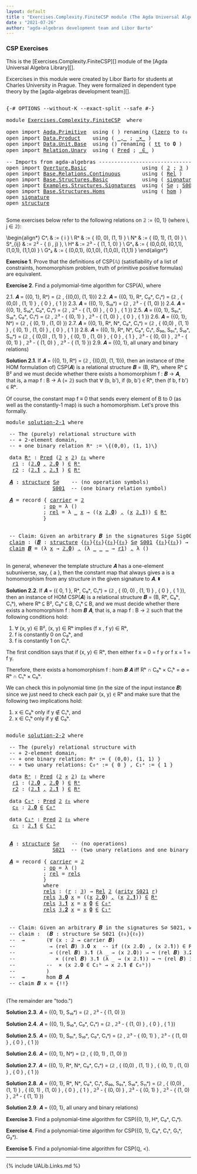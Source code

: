 ```yaml
---
layout: default
title : "Exercises.Complexity.FiniteCSP module (The Agda Universal Algebra Library)"
date : "2021-07-26"
author: "agda-algebras development team and Libor Barto"
---
```


### <a id="csp-exercises">CSP Exercises</a>

This is the [Exercises.Complexity.FiniteCSP][] module of the [Agda Universal Algebra Library][].

Excercises in this module were created by Libor Barto for students at Charles
University in Prague. They were formalized in dependent type theory by the
[agda-algebras development team][].

<pre class="Agda">

<a id="535" class="Symbol">{-#</a> <a id="539" class="Keyword">OPTIONS</a> <a id="547" class="Pragma">--without-K</a> <a id="559" class="Pragma">--exact-split</a> <a id="573" class="Pragma">--safe</a> <a id="580" class="Symbol">#-}</a>

<a id="585" class="Keyword">module</a> <a id="592" href="Exercises.Complexity.FiniteCSP.html" class="Module">Exercises.Complexity.FiniteCSP</a>  <a id="624" class="Keyword">where</a>

<a id="631" class="Keyword">open</a> <a id="636" class="Keyword">import</a> <a id="643" href="Agda.Primitive.html" class="Module">Agda.Primitive</a>  <a id="659" class="Keyword">using</a> <a id="665" class="Symbol">(</a> <a id="667" class="Symbol">)</a> <a id="669" class="Keyword">renaming</a> <a id="678" class="Symbol">(</a><a id="679" href="Agda.Primitive.html#915" class="Primitive">lzero</a> <a id="685" class="Symbol">to</a> <a id="688" class="Primitive">ℓ₀</a> <a id="691" class="Symbol">)</a>
<a id="693" class="Keyword">open</a> <a id="698" class="Keyword">import</a> <a id="705" href="Data.Product.html" class="Module">Data.Product</a>    <a id="721" class="Keyword">using</a> <a id="727" class="Symbol">(</a> <a id="729" href="Agda.Builtin.Sigma.html#235" class="InductiveConstructor Operator">_,_</a> <a id="733" class="Symbol">;</a> <a id="735" href="Data.Product.Base.html#1618" class="Function Operator">_×_</a> <a id="739" class="Symbol">)</a>
<a id="741" class="Keyword">open</a> <a id="746" class="Keyword">import</a> <a id="753" href="Data.Unit.Base.html" class="Module">Data.Unit.Base</a>  <a id="769" class="Keyword">using</a> <a id="775" class="Symbol">()</a> <a id="778" class="Keyword">renaming</a> <a id="787" class="Symbol">(</a> <a id="789" href="Agda.Builtin.Unit.html#212" class="InductiveConstructor">tt</a> <a id="792" class="Symbol">to</a> <a id="795" class="InductiveConstructor">𝟎</a> <a id="797" class="Symbol">)</a>
<a id="799" class="Keyword">open</a> <a id="804" class="Keyword">import</a> <a id="811" href="Relation.Unary.html" class="Module">Relation.Unary</a>  <a id="827" class="Keyword">using</a> <a id="833" class="Symbol">(</a> <a id="835" href="Relation.Unary.html#1178" class="Function">Pred</a> <a id="840" class="Symbol">;</a> <a id="842" href="Relation.Unary.html#1818" class="Function Operator">_∈_</a> <a id="846" class="Symbol">)</a>

<a id="849" class="Comment">-- Imports from agda-algebras --------------------------------------------------------------</a>
<a id="942" class="Keyword">open</a> <a id="947" class="Keyword">import</a> <a id="954" href="Overture.Basic.html" class="Module">Overture.Basic</a>                  <a id="986" class="Keyword">using</a> <a id="992" class="Symbol">(</a> <a id="994" href="Overture.Basic.html#3723" class="Datatype">𝟚</a> <a id="996" class="Symbol">;</a> <a id="998" href="Overture.Basic.html#3788" class="Datatype">𝟛</a> <a id="1000" class="Symbol">)</a>
<a id="1002" class="Keyword">open</a> <a id="1007" class="Keyword">import</a> <a id="1014" href="Base.Relations.Continuous.html" class="Module">Base.Relations.Continuous</a>       <a id="1046" class="Keyword">using</a> <a id="1052" class="Symbol">(</a> <a id="1054" href="Base.Relations.Continuous.html#4456" class="Function">Rel</a> <a id="1058" class="Symbol">)</a>
<a id="1060" class="Keyword">open</a> <a id="1065" class="Keyword">import</a> <a id="1072" href="Base.Structures.Basic.html" class="Module">Base.Structures.Basic</a>           <a id="1104" class="Keyword">using</a> <a id="1110" class="Symbol">(</a> <a id="1112" href="Base.Structures.Basic.html#1233" class="Record">signature</a> <a id="1122" class="Symbol">;</a> <a id="1124" href="Base.Structures.Basic.html#1566" class="Record">structure</a> <a id="1134" class="Symbol">)</a>
<a id="1136" class="Keyword">open</a> <a id="1141" class="Keyword">import</a> <a id="1148" href="Examples.Structures.Signatures.html" class="Module">Examples.Structures.Signatures</a>  <a id="1180" class="Keyword">using</a> <a id="1186" class="Symbol">(</a> <a id="1188" href="Examples.Structures.Signatures.html#765" class="Function">S∅</a> <a id="1191" class="Symbol">;</a> <a id="1193" href="Examples.Structures.Signatures.html#1093" class="Function">S001</a> <a id="1198" class="Symbol">;</a> <a id="1200" href="Examples.Structures.Signatures.html#1348" class="Function">S021</a><a id="1204" class="Symbol">)</a>
<a id="1206" class="Keyword">open</a> <a id="1211" class="Keyword">import</a> <a id="1218" href="Base.Structures.Homs.html" class="Module">Base.Structures.Homs</a>            <a id="1250" class="Keyword">using</a> <a id="1256" class="Symbol">(</a> <a id="1258" href="Base.Structures.Homs.html#2703" class="Function">hom</a> <a id="1262" class="Symbol">)</a>
<a id="1264" class="Keyword">open</a> <a id="1269" href="Base.Structures.Basic.html#1233" class="Module">signature</a>
<a id="1279" class="Keyword">open</a> <a id="1284" href="Base.Structures.Basic.html#1566" class="Module">structure</a>

</pre>

Some exercises below refer to the following relations on 𝟚 := \{0, 1\} (where i, j ∈ 𝟚):

\begin{align*}
 Cᵃᵢ    & := \{ i \}                             \\
 Rᵃ    & := \{ (0, 0), (1, 1) \}                 \\
 Nᵃ    & := \{ (0, 1), (1, 0) \}                  \\
 Sᵃ_{ij}  & := 𝟚² - \{ (i , j) \},                    \\
 Hᵃ    & := 𝟚³ - \{ (1, 1, 0) \}                 \\
 Gᵃ₁   & := \{ (0,0,0), (0,1,1), (1,0,1), (1,1,0) \} \\
 Gᵃ₂   & := \{ (0,0,1), (0,1,0), (1,0,0), (1,1,1) \}
\end{align*}


**Exercise 1**. Prove that the definitions of CSP(𝔸) (satisfiability of a list of constraints, homomorphism   problem, truth of primitive positive formulas) are equivalent.


**Exercise 2**. Find a polymomial-time algorithm for CSP(A), where

2.1. 𝑨 = ({0, 1}, Rᵃ) = (𝟚 , \{(0,0), (1, 1)\})
2.2. 𝑨 = ({0, 1}, Rᵃ, C₀ᵃ, C₁ᵃ) = (𝟚 , \{ (0,0) , (1, 1) \} , \{ 0 \} , \{ 1 \})
2.3. 𝑨 = ({0, 1}, S₁₀ᵃ) = (𝟚 , 𝟚³ - \{ (1, 0) \})
2.4. 𝑨 = ({0, 1}, S₁₀ᵃ, C₀ᵃ, C₁ᵃ) = (𝟚 , 𝟚³ - \{ (1, 0) \} , \{ 0 \} , \{ 1 \})
2.5. 𝑨 = ({0, 1}, S₀₁ᵃ, S₁₀ᵃ, C₀ᵃ, C₁ᵃ) = (𝟚 , 𝟚³ - \{ (0, 1) \} , 𝟚³ - \{ (1, 0) \} , \{ 0 \} , \{ 1 \})
2.6. 𝑨 = ({0, 1}, Nᵃ) = (𝟚 , \{ (0, 1) , (1, 0) \})
2.7. 𝑨 = ({0, 1}, Rᵃ, Nᵃ, C₀ᵃ, C₁ᵃ) = (𝟚 , \{ (0,0) , (1, 1) \} , \{ (0, 1) , (1, 0) \} , \{ 0 \} , \{ 1 \})
2.8. 𝑨 = ({0, 1}, Rᵃ, Nᵃ, C₀ᵃ, C₁ᵃ, 𝑆₀₀, S₀₁ᵃ, S₁₀ᵃ, S₁₁ᵃ) = (𝟚 , \{ (0,0) , (1, 1) \} , \{ (0, 1) , (1, 0) \} , \{ 0 \} , \{ 1 \} , 𝟚³ - \{ (0, 0) \} , 𝟚³ - \{ (0, 1) \} , 𝟚³ - \{ (1, 0) \} , 𝟚³ - \{ (1, 1) \})
2.9. 𝑨 = ({0, 1}, all unary and binary relations)



**Solution 2.1**. If 𝑨 = ({0, 1}, Rᵃ) = (𝟚 , \{(0,0), (1, 1)\}), then an instance of (the HOM
formulation of) CSP(𝑨) is a relational structure 𝑩 = (B, Rᵇ⟩, where Rᵇ ⊆ B² and we must decide
whether there exists a homomorphism f : 𝑩 → 𝑨, that is, a map f : B → A (= 𝟚) such that
∀ (b, b'), if (b, b') ∈ Rᵇ, then (f b, f b') ∈ Rᵇ.

Of course, the constant map f ≡ 0 that sends every element of B to 0 (as well as the
constantly-1 map) is such a homomorphism.  Let's prove this formally.

<pre class="Agda">
<a id="3334" class="Keyword">module</a> <a id="solution-2-1"></a><a id="3341" href="Exercises.Complexity.FiniteCSP.html#3341" class="Module">solution-2-1</a> <a id="3354" class="Keyword">where</a>

 <a id="3362" class="Comment">-- The (purely) relational structure with</a>
 <a id="3405" class="Comment">-- + 2-element domain,</a>
 <a id="3429" class="Comment">-- + one binary relation Rᵃ := \{(0,0), (1, 1)\}</a>

 <a id="3480" class="Keyword">data</a> <a id="solution-2-1.Rᵃ"></a><a id="3485" href="Exercises.Complexity.FiniteCSP.html#3485" class="Datatype">Rᵃ</a> <a id="3488" class="Symbol">:</a> <a id="3490" href="Relation.Unary.html#1178" class="Function">Pred</a> <a id="3495" class="Symbol">(</a><a id="3496" href="Overture.Basic.html#3723" class="Datatype">𝟚</a> <a id="3498" href="Data.Product.Base.html#1618" class="Function Operator">×</a> <a id="3500" href="Overture.Basic.html#3723" class="Datatype">𝟚</a><a id="3501" class="Symbol">)</a> <a id="3503" href="Exercises.Complexity.FiniteCSP.html#688" class="Primitive">ℓ₀</a> <a id="3506" class="Keyword">where</a>
  <a id="solution-2-1.Rᵃ.r1"></a><a id="3514" href="Exercises.Complexity.FiniteCSP.html#3514" class="InductiveConstructor">r1</a> <a id="3517" class="Symbol">:</a> <a id="3519" class="Symbol">(</a><a id="3520" href="Overture.Basic.html#3741" class="InductiveConstructor">𝟚.𝟎</a> <a id="3524" href="Agda.Builtin.Sigma.html#235" class="InductiveConstructor Operator">,</a> <a id="3526" href="Overture.Basic.html#3741" class="InductiveConstructor">𝟚.𝟎</a> <a id="3530" class="Symbol">)</a> <a id="3532" href="Relation.Unary.html#1818" class="Function Operator">∈</a> <a id="3534" href="Exercises.Complexity.FiniteCSP.html#3485" class="Datatype">Rᵃ</a>
  <a id="solution-2-1.Rᵃ.r2"></a><a id="3539" href="Exercises.Complexity.FiniteCSP.html#3539" class="InductiveConstructor">r2</a> <a id="3542" class="Symbol">:</a> <a id="3544" class="Symbol">(</a><a id="3545" href="Overture.Basic.html#3750" class="InductiveConstructor">𝟚.𝟏</a> <a id="3549" href="Agda.Builtin.Sigma.html#235" class="InductiveConstructor Operator">,</a> <a id="3551" href="Overture.Basic.html#3750" class="InductiveConstructor">𝟚.𝟏</a> <a id="3555" class="Symbol">)</a> <a id="3557" href="Relation.Unary.html#1818" class="Function Operator">∈</a> <a id="3559" href="Exercises.Complexity.FiniteCSP.html#3485" class="Datatype">Rᵃ</a>

 <a id="solution-2-1.𝑨"></a><a id="3564" href="Exercises.Complexity.FiniteCSP.html#3564" class="Function">𝑨</a> <a id="3566" class="Symbol">:</a> <a id="3568" href="Base.Structures.Basic.html#1566" class="Record">structure</a> <a id="3578" href="Examples.Structures.Signatures.html#765" class="Function">S∅</a>    <a id="3584" class="Comment">-- (no operation symbols)</a>
               <a id="3625" href="Examples.Structures.Signatures.html#1093" class="Function">S001</a>  <a id="3631" class="Comment">-- (one binary relation symbol)</a>

 <a id="3665" href="Exercises.Complexity.FiniteCSP.html#3564" class="Function">𝑨</a> <a id="3667" class="Symbol">=</a> <a id="3669" class="Keyword">record</a> <a id="3676" class="Symbol">{</a> <a id="3678" href="Base.Structures.Basic.html#1730" class="Field">carrier</a> <a id="3686" class="Symbol">=</a> <a id="3688" href="Overture.Basic.html#3723" class="Datatype">𝟚</a>
            <a id="3702" class="Symbol">;</a> <a id="3704" href="Base.Structures.Basic.html#1749" class="Field">op</a> <a id="3707" class="Symbol">=</a> <a id="3709" class="Symbol">λ</a> <a id="3711" class="Symbol">()</a>
            <a id="3726" class="Symbol">;</a> <a id="3728" href="Base.Structures.Basic.html#1833" class="Field">rel</a> <a id="3732" class="Symbol">=</a> <a id="3734" class="Symbol">λ</a> <a id="3736" href="Exercises.Complexity.FiniteCSP.html#3736" class="Bound">_</a> <a id="3738" href="Exercises.Complexity.FiniteCSP.html#3738" class="Bound">x</a> <a id="3740" class="Symbol">→</a> <a id="3742" class="Symbol">((</a><a id="3744" href="Exercises.Complexity.FiniteCSP.html#3738" class="Bound">x</a> <a id="3746" href="Overture.Basic.html#3741" class="InductiveConstructor">𝟚.𝟎</a><a id="3749" class="Symbol">)</a> <a id="3751" href="Agda.Builtin.Sigma.html#235" class="InductiveConstructor Operator">,</a> <a id="3753" class="Symbol">(</a><a id="3754" href="Exercises.Complexity.FiniteCSP.html#3738" class="Bound">x</a> <a id="3756" href="Overture.Basic.html#3750" class="InductiveConstructor">𝟚.𝟏</a><a id="3759" class="Symbol">))</a> <a id="3762" href="Relation.Unary.html#1818" class="Function Operator">∈</a> <a id="3764" href="Exercises.Complexity.FiniteCSP.html#3485" class="Datatype">Rᵃ</a>
            <a id="3779" class="Symbol">}</a>


 <a id="3784" class="Comment">-- Claim: Given an arbitrary 𝑩 in the signatures Sig∅ Sig001, we can construct a homomorphism from 𝑩 to 𝑨.</a>
 <a id="solution-2-1.claim"></a><a id="3892" href="Exercises.Complexity.FiniteCSP.html#3892" class="Function">claim</a> <a id="3898" class="Symbol">:</a> <a id="3900" class="Symbol">(</a><a id="3901" href="Exercises.Complexity.FiniteCSP.html#3901" class="Bound">𝑩</a> <a id="3903" class="Symbol">:</a> <a id="3905" href="Base.Structures.Basic.html#1566" class="Record">structure</a> <a id="3915" class="Symbol">{</a><a id="3916" href="Exercises.Complexity.FiniteCSP.html#688" class="Primitive">ℓ₀</a><a id="3918" class="Symbol">}{</a><a id="3920" href="Exercises.Complexity.FiniteCSP.html#688" class="Primitive">ℓ₀</a><a id="3922" class="Symbol">}{</a><a id="3924" href="Exercises.Complexity.FiniteCSP.html#688" class="Primitive">ℓ₀</a><a id="3926" class="Symbol">}{</a><a id="3928" href="Exercises.Complexity.FiniteCSP.html#688" class="Primitive">ℓ₀</a><a id="3930" class="Symbol">}</a> <a id="3932" href="Examples.Structures.Signatures.html#765" class="Function">S∅</a> <a id="3935" href="Examples.Structures.Signatures.html#1093" class="Function">S001</a> <a id="3940" class="Symbol">{</a><a id="3941" href="Exercises.Complexity.FiniteCSP.html#688" class="Primitive">ℓ₀</a><a id="3943" class="Symbol">}{</a><a id="3945" href="Exercises.Complexity.FiniteCSP.html#688" class="Primitive">ℓ₀</a><a id="3947" class="Symbol">})</a> <a id="3950" class="Symbol">→</a> <a id="3952" href="Base.Structures.Homs.html#2703" class="Function">hom</a> <a id="3956" href="Exercises.Complexity.FiniteCSP.html#3901" class="Bound">𝑩</a> <a id="3958" href="Exercises.Complexity.FiniteCSP.html#3564" class="Function">𝑨</a>
 <a id="3961" href="Exercises.Complexity.FiniteCSP.html#3892" class="Function">claim</a> <a id="3967" href="Exercises.Complexity.FiniteCSP.html#3967" class="Bound">𝑩</a> <a id="3969" class="Symbol">=</a> <a id="3971" class="Symbol">(λ</a> <a id="3974" href="Exercises.Complexity.FiniteCSP.html#3974" class="Bound">x</a> <a id="3976" class="Symbol">→</a> <a id="3978" href="Overture.Basic.html#3741" class="InductiveConstructor">𝟚.𝟎</a><a id="3981" class="Symbol">)</a> <a id="3983" href="Agda.Builtin.Sigma.html#235" class="InductiveConstructor Operator">,</a> <a id="3985" class="Symbol">(λ</a> <a id="3988" href="Exercises.Complexity.FiniteCSP.html#3988" class="Bound">_</a> <a id="3990" href="Exercises.Complexity.FiniteCSP.html#3990" class="Bound">_</a> <a id="3992" href="Exercises.Complexity.FiniteCSP.html#3992" class="Bound">_</a> <a id="3994" class="Symbol">→</a> <a id="3996" href="Exercises.Complexity.FiniteCSP.html#3514" class="InductiveConstructor">r1</a><a id="3998" class="Symbol">)</a> <a id="4000" href="Agda.Builtin.Sigma.html#235" class="InductiveConstructor Operator">,</a> <a id="4002" class="Symbol">λ</a> <a id="4004" class="Symbol">()</a>

</pre>

In general, whenever the template structure 𝑨 has a one-element subuniverse, say, \{ a \},
then the constant map that always gives a is a homomorphism from any structure in the given
signature to 𝑨. ∎



**Solution 2.2**. If 𝑨 = (\{ 0, 1 \}, Rᵃ, C₀ᵃ, C₁ᵃ) = (𝟚 , \{ (0, 0) , (1, 1) \} , \{ 0 \} , \{ 1 \}),
then an instance of HOM CSP(𝑨) is a relational structure 𝑩 = (B, Rᵇ, C₀ᵇ, C₁ᵇ), where
Rᵇ ⊆ B², C₀ᵇ ⊆ B, C₁ᵇ ⊆ B, and we must decide whether there exists a homomorphism
f : hom 𝑩 𝑨, that is, a map f : B → 𝟚 such that the following conditions hold:
 1. ∀ (x, y) ∈ B², (x, y) ∈ Rᵇ implies (f x , f y) ∈ Rᵇ,
 2. f is constantly 0 on C₀ᵇ, and
 3. f is constantly 1 on C₁ᵇ.

The first condition says that if (x, y) ∈ Rᵇ, then either f x = 0 = f y or f x = 1 = f y.

Therefore, there exists a homomorphism f : hom 𝑩 𝑨 iff Rᵇ ∩ C₀ᵇ × C₁ᵇ = ∅ = Rᵇ ∩ C₁ᵇ × C₀ᵇ.

We can check this in polynomial time (in the size of the input instance 𝑩) since we just need
to check each pair (x, y) ∈ Rᵇ and make sure that the following two implications hold:

 1.  x ∈ C₀ᵇ  only if  y ∉ C₁ᵇ, and
 2.  x ∈ C₁ᵇ  only if  y ∉ C₀ᵇ.

<pre class="Agda">

<a id="5145" class="Keyword">module</a> <a id="solution-2-2"></a><a id="5152" href="Exercises.Complexity.FiniteCSP.html#5152" class="Module">solution-2-2</a> <a id="5165" class="Keyword">where</a>

 <a id="5173" class="Comment">-- The (purely) relational structure with</a>
 <a id="5216" class="Comment">-- + 2-element domain,</a>
 <a id="5240" class="Comment">-- + one binary relation: Rᵃ := { (0,0), (1, 1) }</a>
 <a id="5291" class="Comment">-- + two unary relations: C₀ᵃ := { 0 } , C₁ᵃ := { 1 }</a>

 <a id="5347" class="Keyword">data</a> <a id="solution-2-2.Rᵃ"></a><a id="5352" href="Exercises.Complexity.FiniteCSP.html#5352" class="Datatype">Rᵃ</a> <a id="5355" class="Symbol">:</a> <a id="5357" href="Relation.Unary.html#1178" class="Function">Pred</a> <a id="5362" class="Symbol">(</a><a id="5363" href="Overture.Basic.html#3723" class="Datatype">𝟚</a> <a id="5365" href="Data.Product.Base.html#1618" class="Function Operator">×</a> <a id="5367" href="Overture.Basic.html#3723" class="Datatype">𝟚</a><a id="5368" class="Symbol">)</a> <a id="5370" href="Exercises.Complexity.FiniteCSP.html#688" class="Primitive">ℓ₀</a> <a id="5373" class="Keyword">where</a>
  <a id="solution-2-2.Rᵃ.r1"></a><a id="5381" href="Exercises.Complexity.FiniteCSP.html#5381" class="InductiveConstructor">r1</a> <a id="5384" class="Symbol">:</a> <a id="5386" class="Symbol">(</a><a id="5387" href="Overture.Basic.html#3741" class="InductiveConstructor">𝟚.𝟎</a> <a id="5391" href="Agda.Builtin.Sigma.html#235" class="InductiveConstructor Operator">,</a> <a id="5393" href="Overture.Basic.html#3741" class="InductiveConstructor">𝟚.𝟎</a> <a id="5397" class="Symbol">)</a> <a id="5399" href="Relation.Unary.html#1818" class="Function Operator">∈</a> <a id="5401" href="Exercises.Complexity.FiniteCSP.html#5352" class="Datatype">Rᵃ</a>
  <a id="solution-2-2.Rᵃ.r2"></a><a id="5406" href="Exercises.Complexity.FiniteCSP.html#5406" class="InductiveConstructor">r2</a> <a id="5409" class="Symbol">:</a> <a id="5411" class="Symbol">(</a><a id="5412" href="Overture.Basic.html#3750" class="InductiveConstructor">𝟚.𝟏</a> <a id="5416" href="Agda.Builtin.Sigma.html#235" class="InductiveConstructor Operator">,</a> <a id="5418" href="Overture.Basic.html#3750" class="InductiveConstructor">𝟚.𝟏</a> <a id="5422" class="Symbol">)</a> <a id="5424" href="Relation.Unary.html#1818" class="Function Operator">∈</a> <a id="5426" href="Exercises.Complexity.FiniteCSP.html#5352" class="Datatype">Rᵃ</a>

 <a id="5431" class="Keyword">data</a> <a id="solution-2-2.C₀ᵃ"></a><a id="5436" href="Exercises.Complexity.FiniteCSP.html#5436" class="Datatype">C₀ᵃ</a> <a id="5440" class="Symbol">:</a> <a id="5442" href="Relation.Unary.html#1178" class="Function">Pred</a> <a id="5447" href="Overture.Basic.html#3723" class="Datatype">𝟚</a> <a id="5449" href="Exercises.Complexity.FiniteCSP.html#688" class="Primitive">ℓ₀</a> <a id="5452" class="Keyword">where</a>
  <a id="solution-2-2.C₀ᵃ.c₀"></a><a id="5460" href="Exercises.Complexity.FiniteCSP.html#5460" class="InductiveConstructor">c₀</a> <a id="5463" class="Symbol">:</a> <a id="5465" href="Overture.Basic.html#3741" class="InductiveConstructor">𝟚.𝟎</a> <a id="5469" href="Relation.Unary.html#1818" class="Function Operator">∈</a> <a id="5471" href="Exercises.Complexity.FiniteCSP.html#5436" class="Datatype">C₀ᵃ</a>

 <a id="5477" class="Keyword">data</a> <a id="solution-2-2.C₁ᵃ"></a><a id="5482" href="Exercises.Complexity.FiniteCSP.html#5482" class="Datatype">C₁ᵃ</a> <a id="5486" class="Symbol">:</a> <a id="5488" href="Relation.Unary.html#1178" class="Function">Pred</a> <a id="5493" href="Overture.Basic.html#3723" class="Datatype">𝟚</a> <a id="5495" href="Exercises.Complexity.FiniteCSP.html#688" class="Primitive">ℓ₀</a> <a id="5498" class="Keyword">where</a>
  <a id="solution-2-2.C₁ᵃ.c₁"></a><a id="5506" href="Exercises.Complexity.FiniteCSP.html#5506" class="InductiveConstructor">c₁</a> <a id="5509" class="Symbol">:</a> <a id="5511" href="Overture.Basic.html#3750" class="InductiveConstructor">𝟚.𝟏</a> <a id="5515" href="Relation.Unary.html#1818" class="Function Operator">∈</a> <a id="5517" href="Exercises.Complexity.FiniteCSP.html#5482" class="Datatype">C₁ᵃ</a>


 <a id="solution-2-2.𝑨"></a><a id="5524" href="Exercises.Complexity.FiniteCSP.html#5524" class="Function">𝑨</a> <a id="5526" class="Symbol">:</a> <a id="5528" href="Base.Structures.Basic.html#1566" class="Record">structure</a> <a id="5538" href="Examples.Structures.Signatures.html#765" class="Function">S∅</a>    <a id="5544" class="Comment">-- (no operations)</a>
               <a id="5578" href="Examples.Structures.Signatures.html#1348" class="Function">S021</a>  <a id="5584" class="Comment">-- (two unary relations and one binary relation)</a>

 <a id="5635" href="Exercises.Complexity.FiniteCSP.html#5524" class="Function">𝑨</a> <a id="5637" class="Symbol">=</a> <a id="5639" class="Keyword">record</a> <a id="5646" class="Symbol">{</a> <a id="5648" href="Base.Structures.Basic.html#1730" class="Field">carrier</a> <a id="5656" class="Symbol">=</a> <a id="5658" href="Overture.Basic.html#3723" class="Datatype">𝟚</a>
            <a id="5672" class="Symbol">;</a> <a id="5674" href="Base.Structures.Basic.html#1749" class="Field">op</a> <a id="5677" class="Symbol">=</a> <a id="5679" class="Symbol">λ</a> <a id="5681" class="Symbol">()</a>
            <a id="5696" class="Symbol">;</a> <a id="5698" href="Base.Structures.Basic.html#1833" class="Field">rel</a> <a id="5702" class="Symbol">=</a> <a id="5704" href="Exercises.Complexity.FiniteCSP.html#5753" class="Function">rels</a>
            <a id="5721" class="Symbol">}</a>
            <a id="5735" class="Keyword">where</a>
            <a id="5753" href="Exercises.Complexity.FiniteCSP.html#5753" class="Function">rels</a> <a id="5758" class="Symbol">:</a> <a id="5760" class="Symbol">(</a><a id="5761" href="Exercises.Complexity.FiniteCSP.html#5761" class="Bound">r</a> <a id="5763" class="Symbol">:</a> <a id="5765" href="Overture.Basic.html#3788" class="Datatype">𝟛</a><a id="5766" class="Symbol">)</a> <a id="5768" class="Symbol">→</a> <a id="5770" href="Base.Relations.Continuous.html#4456" class="Function">Rel</a> <a id="5774" href="Overture.Basic.html#3723" class="Datatype">𝟚</a> <a id="5776" class="Symbol">(</a><a id="5777" href="Base.Structures.Basic.html#1311" class="Field">arity</a> <a id="5783" href="Examples.Structures.Signatures.html#1348" class="Function">S021</a> <a id="5788" href="Exercises.Complexity.FiniteCSP.html#5761" class="Bound">r</a><a id="5789" class="Symbol">)</a>
            <a id="5803" href="Exercises.Complexity.FiniteCSP.html#5753" class="Function">rels</a> <a id="5808" href="Overture.Basic.html#3806" class="InductiveConstructor">𝟛.𝟎</a> <a id="5812" href="Exercises.Complexity.FiniteCSP.html#5812" class="Bound">x</a> <a id="5814" class="Symbol">=</a> <a id="5816" class="Symbol">((</a><a id="5818" href="Exercises.Complexity.FiniteCSP.html#5812" class="Bound">x</a> <a id="5820" href="Overture.Basic.html#3741" class="InductiveConstructor">𝟚.𝟎</a><a id="5823" class="Symbol">)</a> <a id="5825" href="Agda.Builtin.Sigma.html#235" class="InductiveConstructor Operator">,</a> <a id="5827" class="Symbol">(</a><a id="5828" href="Exercises.Complexity.FiniteCSP.html#5812" class="Bound">x</a> <a id="5830" href="Overture.Basic.html#3750" class="InductiveConstructor">𝟚.𝟏</a><a id="5833" class="Symbol">))</a> <a id="5836" href="Relation.Unary.html#1818" class="Function Operator">∈</a> <a id="5838" href="Exercises.Complexity.FiniteCSP.html#5352" class="Datatype">Rᵃ</a>
            <a id="5853" href="Exercises.Complexity.FiniteCSP.html#5753" class="Function">rels</a> <a id="5858" href="Overture.Basic.html#3815" class="InductiveConstructor">𝟛.𝟏</a> <a id="5862" href="Exercises.Complexity.FiniteCSP.html#5862" class="Bound">x</a> <a id="5864" class="Symbol">=</a> <a id="5866" href="Exercises.Complexity.FiniteCSP.html#5862" class="Bound">x</a> <a id="5868" href="Exercises.Complexity.FiniteCSP.html#795" class="InductiveConstructor">𝟎</a> <a id="5870" href="Relation.Unary.html#1818" class="Function Operator">∈</a> <a id="5872" href="Exercises.Complexity.FiniteCSP.html#5436" class="Datatype">C₀ᵃ</a>
            <a id="5888" href="Exercises.Complexity.FiniteCSP.html#5753" class="Function">rels</a> <a id="5893" href="Overture.Basic.html#3824" class="InductiveConstructor">𝟛.𝟐</a> <a id="5897" href="Exercises.Complexity.FiniteCSP.html#5897" class="Bound">x</a> <a id="5899" class="Symbol">=</a> <a id="5901" href="Exercises.Complexity.FiniteCSP.html#5897" class="Bound">x</a> <a id="5903" href="Exercises.Complexity.FiniteCSP.html#795" class="InductiveConstructor">𝟎</a> <a id="5905" href="Relation.Unary.html#1818" class="Function Operator">∈</a> <a id="5907" href="Exercises.Complexity.FiniteCSP.html#5482" class="Datatype">C₁ᵃ</a>


 <a id="5914" class="Comment">-- Claim: Given an arbitrary 𝑩 in the signatures S∅ S021, we can construct a homomorphism from 𝑩 to 𝑨.</a>
 <a id="6018" class="Comment">-- claim :  (𝑩 : structure S∅ S021 {ℓ₀}{ℓ₀})</a>
 <a id="6064" class="Comment">--  →       (∀ (x : 𝟚 → carrier 𝑩)</a>
 <a id="6100" class="Comment">--           → (rel 𝑩) 𝟛.𝟎 x  -- if ((x 𝟚.𝟎) , (x 𝟚.𝟏)) ∈ Rᵇ, then...</a>
 <a id="6171" class="Comment">--           → ((rel 𝑩) 𝟛.𝟏 (λ _ → (x 𝟚.𝟎)) → ¬ (rel 𝑩) 𝟛.𝟐 (λ _ → (x 𝟚.𝟏)))</a>
 <a id="6249" class="Comment">--             × ((rel 𝑩) 𝟛.𝟏 (λ _ → (x 𝟚.𝟏)) → ¬ (rel 𝑩) 𝟛.𝟐 (λ _ → (x 𝟚.𝟎)))</a>
 <a id="6329" class="Comment">--          --  × (x 𝟚.𝟎 ∈ C₁ᵇ → x 𝟚.𝟏 ∉ C₀ᵇ))</a>
 <a id="6377" class="Comment">--          )</a>
 <a id="6392" class="Comment">--  →       hom 𝑩 𝑨</a>
 <a id="6413" class="Comment">-- claim 𝑩 x = {!!}</a>

</pre>


(The remainder are "todo.")

**Solution 2.3**. 𝑨 = ({0, 1}, S₁₀ᵃ) = (𝟚 , 𝟚³ - \{ (1, 0) \})

**Solution 2.4**. 𝑨 = ({0, 1}, S₁₀ᵃ, C₀ᵃ, C₁ᵃ) = (𝟚 , 𝟚³ - \{ (1, 0) \} , \{ 0 \} , \{ 1 \})

**Solution 2.5**. 𝑨 = ({0, 1}, S₀₁ᵃ, S₁₀ᵃ, C₀ᵃ, C₁ᵃ) = (𝟚 , 𝟚³ - \{ (0, 1) \} , 𝟚³ - \{ (1, 0) \} , \{ 0 \} , \{ 1 \})

**Solution 2.6**. 𝑨 = ({0, 1}, Nᵃ) = (𝟚 , \{ (0, 1) , (1, 0) \})

**Solution 2.7**. 𝑨 = ({0, 1}, Rᵃ, Nᵃ, C₀ᵃ, C₁ᵃ) = (𝟚 , \{ (0,0) , (1, 1) \} , \{ (0, 1) , (1, 0) \} , \{ 0 \} , \{ 1 \})

**Solution 2.8**. 𝑨 = ({0, 1}, Rᵃ, Nᵃ, C₀ᵃ, C₁ᵃ, 𝑆₀₀, S₀₁ᵃ, S₁₀ᵃ, S₁₁ᵃ) = (𝟚 , \{ (0,0) , (1, 1) \} , \{ (0, 1) , (1, 0) \} , \{ 0 \} , \{ 1 \} , 𝟚³ - \{ (0, 0) \} , 𝟚³ - \{ (0, 1) \} , 𝟚³ - \{ (1, 0) \} , 𝟚³ - \{ (1, 1) \})

**Solution 2.9**. 𝑨 = ({0, 1}, all unary and binary relations)


**Exercise 3**. Find a polynomial-time algorithm for CSP({0, 1}, Hᵃ, C₀ᵃ, C₁ᵃ).

**Exercise 4**. Find a polynomial-time algorithm for CSP({0, 1}, C₀ᵃ, C₁ᵃ, G₁ᵃ, G₂ᵃ).

**Exercise 5**. Find a polynomial-time algorithm for CSP(ℚ, <).

--------------------------------

{% include UALib.Links.md %}


